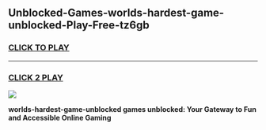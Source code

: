 
## Unblocked-Games-worlds-hardest-game-unblocked-Play-Free-tz6gb
<h3>
<a href="https://premium76.site?title=worlds-hardest-game-unblocked&ref=21A">CLICK TO PLAY</a></h3>
<hr>

<h3>
<a href="https://premium76.site?title=worlds-hardest-game-unblocked&ref=21A">CLICK 2 PLAY</a>
  
</h3>

<a href="https://premium76.site?title=worlds-hardest-game-unblocked&ref=21A"><img src="https://clearcache.store/games.png"></a>


**worlds-hardest-game-unblocked games unblocked: Your Gateway to Fun and Accessible Online Gaming**
